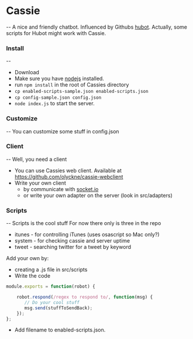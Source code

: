 # Cassie
--
A nice and friendly chatbot.
Influenced by Githubs [hubot](https://github.com/github/hubot). 
Actually, some scripts for Hubot might work with Cassie.


### Install
--
- Download
- Make sure you have [nodejs](http://nodejs.org) installed.
- run `npm install` in the root of Cassies directory
- `cp enabled-scripts-sample.json enabled-scripts.json`
- `cp config-sample.json config.json`
- `node index.js` to start the server.


### Customize
--
You can customize some stuff in config.json

### Client
--
Well, you need a client

- You can use Cassies web client. Available at <https://github.com/olyckne/cassie-webclient>
- Write your own client
    - by communicate with [socket.io](http://socket.io)
    - or write your own adapter on the server (look in src/adapters)

### Scripts
--
Scripts is the cool stuff
For now there only is three in the repo

- itunes - for controlling iTunes (uses osascript so Mac only?)
- system - for checking cassie and server uptime
- tweet - searching twitter for a tweet by keyword

Add your own by:

- creating a .js file in src/scripts
- Write the code 
```javascript
module.exports = function(robot) {

    robot.respond(/regex to respond to/, function(msg) {
       // Do your cool stuff
       msg.send(stuffToSendBack);
    });
};
```
- Add filename to enabled-scripts.json. 
